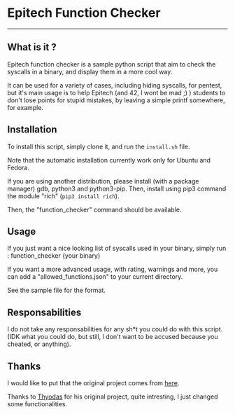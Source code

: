 # Epitech Function Checker

---

## What is it ?

Epitech function checker is a sample python script that aim to check the syscalls in a binary, and display them in a more cool way.

It can be used for a variety of cases, including hiding syscalls, for pentest, but it's main usage is to help Epitech (and 42, I wont be mad ;) ) students to don't lose points for stupid mistakes, by leaving a simple printf somewhere, for example.

## Installation

To install this script, simply clone it, and run the `install.sh` file.

Note that the automatic installation currently work only for Ubuntu and Fedora.

If you are using another distribution, please install (with a package manager) gdb, python3 and python3-pip. Then, install using pip3 command the module "rich" (`pip3 install rich`).

Then, the "function_checker" command should be available.

## Usage

If you just want a nice looking list of syscalls used in your binary, simply run :
    function_checker {your binary}

If you want a more advanced usage, with rating, warnings and more, you can add a "allowed_functions.json" to your current directory.

See the sample file for the format.

## Responsabilities

I do not take any responsabilities for any sh*t you could do with this script. (IDK what you could do, but still, I don't want to be accused because you cheated, or anything).

## Thanks

I would like to put that the original project comes from [here](https://github.com/Thyodas/epitech-banned-functions).

Thanks to [Thyodas](https://github.com/Thyodas/) for his original project, quite intresting, I just changed some functionalities.
